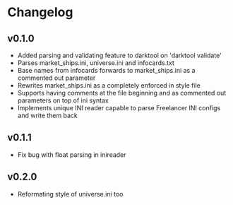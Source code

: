 # Changelog

## v0.1.0

- Added parsing and validating feature to darktool on 'darktool validate'
- Parses market_ships.ini, universe.ini and infocards.txt
- Base names from infocards forwards to market_ships.ini as a commented out parameter
- Rewrites market_ships.ini as a completely enforced in style file
- Supports having comments at the file beginning and as commented out parameters on top of ini syntax
- Implements unique INI reader capable to parse Freelancer INI configs and write them back

## v0.1.1

- Fix bug with float parsing in inireader

## v0.2.0

- Reformating style of universe.ini too